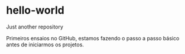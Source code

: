 # hello-world
Just another repository

Primeiros ensaios no GitHub, estamos fazendo o passo a passo básico antes de iniciarmos os projetos.
